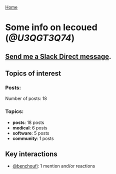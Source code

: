 [Home](https://kelu124.github.io/echommunity/)

# Some info on __lecoued__ (_@U3QGT3Q74_)


## [Send me a Slack Direct message](https://echopen.slack.com/messages/@lecoued/).

## Topics of interest

### Posts: 

Number of posts: 18

### Topics:

* __posts__: 18 posts
* __medical__: 6 posts
* __software__: 5 posts
* __community__: 1 posts

## Key interactions 

* [@benchoufi](./U0B47KC3S.md): 1 mention and/or reactions
